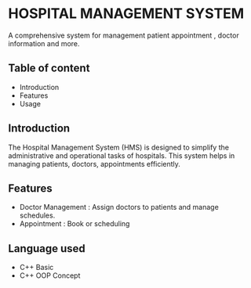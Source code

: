 
# HOSPITAL MANAGEMENT SYSTEM
A comprehensive system for management patient appointment , doctor information and more.


## Table of content
 - Introduction
 - Features
 - Usage


 ## Introduction
The Hospital Management System (HMS) is designed to simplify the administrative and operational tasks of hospitals. This system helps in managing patients, doctors, appointments efficiently.

## Features
- Doctor Management : Assign doctors to patients and manage schedules.
- Appointment  : Book or scheduling 

## Language used
- C++ Basic
- C++ OOP Concept
